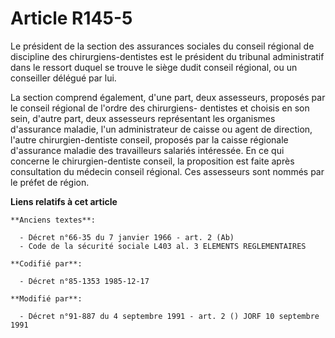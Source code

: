 # Article R145-5

Le président de la section des assurances sociales du conseil régional de discipline des chirurgiens-dentistes est le
président du tribunal administratif dans le ressort duquel se trouve le siège dudit conseil régional, ou un conseiller
délégué par lui. 

La section comprend également, d'une part, deux assesseurs, proposés par le conseil régional de l'ordre des chirurgiens-
dentistes et choisis en son sein, d'autre part, deux assesseurs représentant les organismes d'assurance maladie, l'un
administrateur de caisse ou agent de direction, l'autre chirurgien-dentiste conseil, proposés par la caisse régionale
d'assurance maladie des travailleurs salariés intéressée. En ce qui concerne le chirurgien-dentiste conseil, la proposition
est faite après consultation du médecin conseil régional. Ces assesseurs sont nommés par le préfet de région.

**Liens relatifs à cet article**

	**Anciens textes**:

	  - Décret n°66-35 du 7 janvier 1966 - art. 2 (Ab)
	  - Code de la sécurité sociale L403 al. 3 ELEMENTS REGLEMENTAIRES

	**Codifié par**:

	  - Décret n°85-1353 1985-12-17

	**Modifié par**:

	  - Décret n°91-887 du 4 septembre 1991 - art. 2 () JORF 10 septembre 1991
